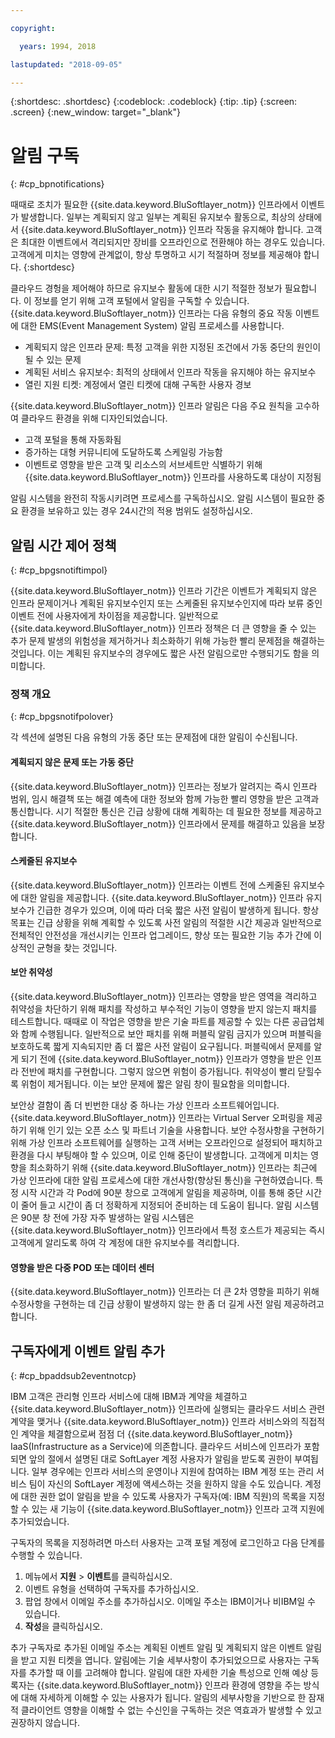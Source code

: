 ```yaml
---

copyright:

  years: 1994, 2018

lastupdated: "2018-09-05"

---
```


{:shortdesc: .shortdesc}
{:codeblock: .codeblock}
{:tip: .tip}
{:screen: .screen}
{:new_window: target="_blank"}


# 알림 구독
{: #cp_bpnotifications}

때때로 조치가 필요한 {{site.data.keyword.BluSoftlayer_notm}} 인프라에서 이벤트가 발생합니다. 일부는 계획되지 않고 일부는 계획된 유지보수 활동으로, 최상의 상태에서 {{site.data.keyword.BluSoftlayer_notm}} 인프라 작동을 유지해야 합니다. 고객은 최대한 이벤트에서 격리되지만 장비를 오프라인으로 전환해야 하는 경우도 있습니다. 고객에게 미치는 영향에 관계없이, 항상 투명하고 시기 적절하며 정보를 제공해야 합니다.
{:shortdesc}

클라우드 경헝을 제어해야 하므로 유지보수 활동에 대한 시기 적절한 정보가 필요합니다. 이 정보를 얻기 위해 고객 포털에서 알림을 구독할 수 있습니다. {{site.data.keyword.BluSoftlayer_notm}} 인프라는 다음 유형의 중요 작동 이벤트에 대한 EMS(Event Management System) 알림 프로세스를 사용합니다.
* 계획되지 않은 인프라 문제: 특정 고객을 위한 지정된 조건에서 가동 중단의 원인이 될 수 있는 문제
* 계획된 서비스 유지보수: 최적의 상태에서 인프라 작동을 유지해야 하는 유지보수
* 열린 지원 티켓: 계정에서 열린 티켓에 대해 구독한 사용자 경보

{{site.data.keyword.BluSoftlayer_notm}} 인프라 알림은 다음 주요 원칙을 고수하여 클라우드 환경을 위해 디자인되었습니다.
* 고객 포털을 통해 자동화됨
* 증가하는 대형 커뮤니티에 도달하도록 스케일링 가능함
* 이벤트로 영향을 받은 고객 및 리소스의 서브세트만 식별하기 위해 {{site.data.keyword.BluSoftlayer_notm}} 인프라를 사용하도록 대상이 지정됨

알림 시스템을 완전히 작동시키려면 프로세스를 구독하십시오. 알림 시스템이 필요한 중요 환경을 보유하고 있는 경우 24시간의 적용 범위도 설정하십시오.


## 알림 시간 제어 정책
{: #cp_bpgsnotiftimpol}

{{site.data.keyword.BluSoftlayer_notm}} 인프라 기간은 이벤트가 계획되지 않은 인프라 문제이거나 계획된 유지보수인지 또는 스케줄된 유지보수인지에 따라 보류 중인 이벤트 전에 사용자에게 차이점을 제공합니다. 일반적으로 {{site.data.keyword.BluSoftlayer_notm}} 인프라 정책은 더 큰 영향을 줄 수 있는 추가 문제 발생의 위험성을 제거하거나 최소화하기 위해 가능한 빨리 문제점을 해결하는 것입니다. 이는 계획된 유지보수의 경우에도 짧은 사전 알림으로만 수행되기도 함을 의미합니다.

### 정책 개요
{: #cp_bpgsnotifpolover}

각 섹션에 설명된 다음 유형의 가동 중단 또는 문제점에 대한 알림이 수신됩니다.

#### 계획되지 않은 문제 또는 가동 중단
{{site.data.keyword.BluSoftlayer_notm}} 인프라는 정보가 알려지는 즉시 인프라 범위, 임시 해결책 또는 해결 예측에 대한 정보와 함께 가능한 빨리 영향을 받은 고객과 통신합니다. 시기 적절한 통신은 긴급 상황에 대해 계획하는 데 필요한 정보를 제공하고 {{site.data.keyword.BluSoftlayer_notm}} 인프라에서 문제를 해결하고 있음을 보장합니다.

#### 스케줄된 유지보수
{{site.data.keyword.BluSoftlayer_notm}} 인프라는 이벤트 전에 스케줄된 유지보수에 대한 알림을 제공합니다. {{site.data.keyword.BluSoftlayer_notm}} 인프라 유지보수가 긴급한 경우가 있으며, 이에 따라 더욱 짧은 사전 알림이 발생하게 됩니다. 항상 목표는 긴급 상황을 위해 계획할 수 있도록 사전 알림의 적절한 시간 제공과 일반적으로 전체적인 안전성을 개선시키는 인프라 업그레이드, 향상 또는 필요한 기능 추가 간에 이상적인 균형을 찾는 것입니다.

#### 보안 취약성
{{site.data.keyword.BluSoftlayer_notm}} 인프라는 영향을 받은 영역을 격리하고 취약성을 차단하기 위해 패치를 작성하고 부수적인 기능이 영향을 받지 않는지 패치를 테스트합니다. 때때로 이 작업은 영향을 받은 기술 파트를 제공할 수 있는 다른 공급업체와 함께 수행됩니다. 일반적으로 보안 패치를 위해 퍼블릭 알림 금지가 있으며 퍼블릭을 보호하도록 짧게 지속되지만 좀 더 짧은 사전 알림이 요구됩니다. 퍼블릭에서 문제를 알게 되기 전에 {{site.data.keyword.BluSoftlayer_notm}} 인프라가 영향을 받은 인프라 전반에 패치를 구현합니다. 그렇지 않으면 위험이 증가됩니다. 취약성이 빨리 닫힐수록 위험이 제거됩니다. 이는 보안 문제에 짧은 알림 창이 필요함을 의미합니다.

보안상 결함이 좀 더 빈번한 대상 중 하나는 가상 인프라 소프트웨어입니다. {{site.data.keyword.BluSoftlayer_notm}} 인프라는 Virtual Server 오퍼링을 제공하기 위해 인기 있는 오픈 소스 및 파트너 기술을 사용합니다. 보안 수정사항을 구현하기 위해 가상 인프라 소프트웨어를 실행하는 고객 서버는 오프라인으로 설정되어 패치하고 환경을 다시 부팅해야 할 수 있으며, 이로 인해 중단이 발생합니다. 고객에게 미치는 영향을 최소화하기 위해 {{site.data.keyword.BluSoftlayer_notm}} 인프라는 최근에 가상 인프라에 대한 알림 프로세스에 대한 개선사항(향상된 통신)을 구현하였습니다. 특정 시작 시간과 각 Pod에 90분 창으로 고객에게 알림을 제공하며, 이를 통해 중단 시간이 줄어 들고 시간이 좀 더 정확하게 지정되어 준비하는 데 도움이 됩니다. 알림 시스템은 90분 창 전에 가장 자주 발생하는 알림 시스템은 {{site.data.keyword.BluSoftlayer_notm}} 인프라에서 특정 호스트가 제공되는 즉시 고객에게 알리도록 하여 각 계정에 대한 유지보수를 격리합니다.

#### 영향을 받은 다중 POD 또는 데이터 센터
{{site.data.keyword.BluSoftlayer_notm}} 인프라는 더 큰 2차 영향을 피하기 위해 수정사항을 구현하는 데 긴급 상황이 발생하지 않는 한 좀 더 길게 사전 알림 제공하려고 합니다.


## 구독자에게 이벤트 알림 추가
{: #cp_bpaddsub2eventnotcp}

IBM 고객은 관리형 인프라 서비스에 대해 IBM과 계약을 체결하고 {{site.data.keyword.BluSoftlayer_notm}} 인프라에 실행되는 클라우드 서비스 관련 계약을 맺거나 {{site.data.keyword.BluSoftlayer_notm}} 인프라 서비스와의 직접적인 계약을 체결함으로써 점점 더 {{site.data.keyword.BluSoftlayer_notm}} IaaS(Infrastructure as a Service)에 의존합니다. 클라우드 서비스에 인프라가 포함되면 앞의 절에서 설명된 대로 SoftLayer 계정 사용자가 알림을 받도록 권한이 부여됩니다. 일부 경우에는 인프라 서비스의 운영이나 지원에 참여하는 IBM 계정 또는 관리 서비스 팀이 자신의 SoftLayer 계정에 액세스하는 것을 원하지 않을 수도 있습니다. 계정에 대한 권한 없이 알림을 받을 수 있도록 사용자가 구독자(예: IBM 직원)의 목록을 지정할 수 있는 새 기능이 {{site.data.keyword.BluSoftlayer_notm}} 인프라 고객 지원에 추가되었습니다.

구독자의 목록을 지정하려면 마스터 사용자는 고객 포털 계정에 로그인하고 다음 단계를 수행할 수 있습니다.
1. 메뉴에서 **지원** > **이벤트**를 클릭하십시오.
2. 이벤트 유형을 선택하여 구독자를 추가하십시오.
2. 팝업 창에서 이메일 주소를 추가하십시오. 이메일 주소는 IBM이거나 비IBM일 수 있습니다.
3. **작성**을 클릭하십시오.

추가 구독자로 추가된 이메일 주소는 계획된 이벤트 알림 및 계획되지 않은 이벤트 알림을 받고 지원 티켓을 엽니다. 알림에는 기술 세부사항이 추가되었으므로 사용자는 구독자를 추가할 때 이를 고려해야 합니다. 알림에 대한 자세한 기술 특성으로 인해 예상 등록자는 {{site.data.keyword.BluSoftlayer_notm}} 인프라 환경에 영향을 주는 방식에 대해 자세하게 이해할 수 있는 사용자가 됩니다. 알림의 세부사항을 기반으로 한 잠재적 클라이언트 영향을 이해할 수 없는 수신인을 구독하는 것은 역효과가 발생할 수 있고 권장하지 않습니다.
